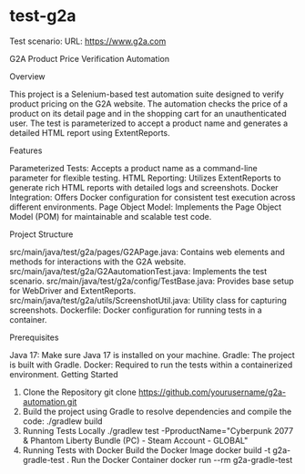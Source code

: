 # test-g2a
Test scenario:
URL: https://www.g2a.com

G2A Product Price Verification Automation

Overview

This project is a Selenium-based test automation suite designed to verify product pricing on the G2A website. The automation checks the price of a product on its detail page and in the shopping cart for an unauthenticated user. The test is parameterized to accept a product name and generates a detailed HTML report using ExtentReports.

Features

Parameterized Tests: Accepts a product name as a command-line parameter for flexible testing.
HTML Reporting: Utilizes ExtentReports to generate rich HTML reports with detailed logs and screenshots.
Docker Integration: Offers Docker configuration for consistent test execution across different environments.
Page Object Model: Implements the Page Object Model (POM) for maintainable and scalable test code.

Project Structure

src/main/java/test/g2a/pages/G2APage.java: Contains web elements and methods for interactions with the G2A website.
src/main/java/test/g2a/G2AautomationTest.java: Implements the test scenario.
src/main/java/test/g2a/config/TestBase.java: Provides base setup for WebDriver and ExtentReports.
src/main/java/test/g2a/utils/ScreenshotUtil.java: Utility class for capturing screenshots.
Dockerfile: Docker configuration for running tests in a container.

Prerequisites

Java 17: Make sure Java 17 is installed on your machine.
Gradle: The project is built with Gradle.
Docker: Required to run the tests within a containerized environment.
Getting Started

1. Clone the Repository
git clone https://github.com/yourusername/g2a-automation.git
2. Build the project using Gradle to resolve dependencies and compile the code:
./gradlew build
3. Running Tests Locally
./gradlew test -PproductName="Cyberpunk 2077 & Phantom Liberty Bundle (PC) - Steam Account - GLOBAL"
4. Running Tests with Docker
   Build the Docker Image
docker build -t g2a-gradle-test .
Run the Docker Container
docker run --rm g2a-gradle-test

